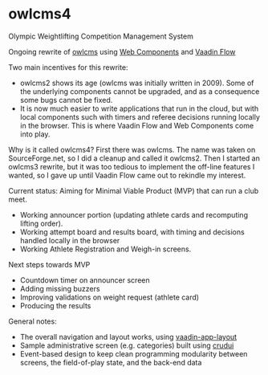 # owlcms4
Olympic Weightlifting Competition Management System 

Ongoing rewrite of [owlcms](https://owlcms2.sourceforge.io/#!index.md) using [ Web Components](https://www.webcomponents.org/introduction) and [Vaadin Flow](https://vaadin.com/flow)

Two main incentives for this rewrite:
- owlcms2 shows its age (owlcms was initially written in 2009). Some of the underlying components cannot be upgraded, and as a consequence some bugs
cannot be fixed.
- It is now much easier to write applications that run in the cloud, but with local components such with timers and referee decisions running locally in the browser.  This is where Vaadin Flow and Web Components come into play.

Why is it called owlcms4? First there was owlcms. The name was taken on SourceForge.net, so I did a cleanup and called it owlcms2. Then I started an owlcms3 rewrite, but it was too tedious to implement the off-line features I wanted, so I gave up until Vaadin Flow came out to rekindle my interest.

Current status: Aiming for Minimal Viable Product (MVP) that can run a club meet.
- Working announcer portion (updating athlete cards and recomputing lifting order).
- Working attempt board and results board, with timing and decisions handled locally in the browser
- Working Athlete Registration and Weigh-in screens.

Next steps towards MVP
- Countdown timer on announcer screen
- Adding missing buzzers
- Improving validations on weight request (athlete card)
- Producing the results


General notes:
- The overall navigation and layout works, using [vaadin-app-layout](https://github.com/appreciated/vaadin-app-layout)
- Sample administrative screen (e.g. categories) built using [crudui](https://github.com/alejandro-du/crudui)
- Event-based design to keep clean programming modularity between screens, the field-of-play state, and the back-end data
